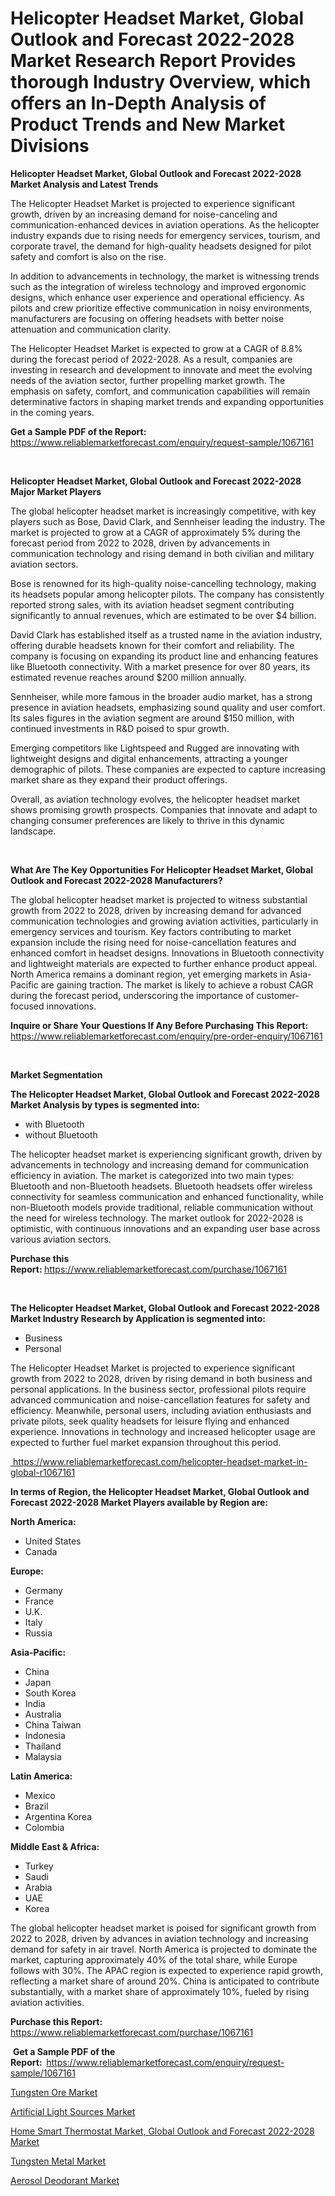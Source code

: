 <p><h1>Helicopter Headset Market, Global Outlook and Forecast 2022-2028 Market Research Report Provides thorough Industry Overview, which offers an In-Depth Analysis of Product Trends and New Market Divisions</h1></p><p><strong>Helicopter Headset Market, Global Outlook and Forecast 2022-2028 Market Analysis and Latest Trends</strong></p>
<p><p>The Helicopter Headset Market is projected to experience significant growth, driven by an increasing demand for noise-canceling and communication-enhanced devices in aviation operations. As the helicopter industry expands due to rising needs for emergency services, tourism, and corporate travel, the demand for high-quality headsets designed for pilot safety and comfort is also on the rise. </p><p>In addition to advancements in technology, the market is witnessing trends such as the integration of wireless technology and improved ergonomic designs, which enhance user experience and operational efficiency. As pilots and crew prioritize effective communication in noisy environments, manufacturers are focusing on offering headsets with better noise attenuation and communication clarity.</p><p>The Helicopter Headset Market is expected to grow at a CAGR of 8.8% during the forecast period of 2022-2028. As a result, companies are investing in research and development to innovate and meet the evolving needs of the aviation sector, further propelling market growth. The emphasis on safety, comfort, and communication capabilities will remain determinative factors in shaping market trends and expanding opportunities in the coming years.</p></p>
<p><strong>Get a Sample PDF of the Report:&nbsp;</strong> <a href="https://www.reliablemarketforecast.com/enquiry/request-sample/1067161">https://www.reliablemarketforecast.com/enquiry/request-sample/1067161</a></p>
<p>&nbsp;</p>
<p><strong>Helicopter Headset Market, Global Outlook and Forecast 2022-2028 Major Market Players</strong></p>
<p><p>The global helicopter headset market is increasingly competitive, with key players such as Bose, David Clark, and Sennheiser leading the industry. The market is projected to grow at a CAGR of approximately 5% during the forecast period from 2022 to 2028, driven by advancements in communication technology and rising demand in both civilian and military aviation sectors.</p><p>Bose is renowned for its high-quality noise-cancelling technology, making its headsets popular among helicopter pilots. The company has consistently reported strong sales, with its aviation headset segment contributing significantly to annual revenues, which are estimated to be over $4 billion.</p><p>David Clark has established itself as a trusted name in the aviation industry, offering durable headsets known for their comfort and reliability. The company is focusing on expanding its product line and enhancing features like Bluetooth connectivity. With a market presence for over 80 years, its estimated revenue reaches around $200 million annually.</p><p>Sennheiser, while more famous in the broader audio market, has a strong presence in aviation headsets, emphasizing sound quality and user comfort. Its sales figures in the aviation segment are around $150 million, with continued investments in R&D poised to spur growth.</p><p>Emerging competitors like Lightspeed and Rugged are innovating with lightweight designs and digital enhancements, attracting a younger demographic of pilots. These companies are expected to capture increasing market share as they expand their product offerings.</p><p>Overall, as aviation technology evolves, the helicopter headset market shows promising growth prospects. Companies that innovate and adapt to changing consumer preferences are likely to thrive in this dynamic landscape.</p></p>
<p>&nbsp;</p>
<p><strong>What Are The Key Opportunities For Helicopter Headset Market, Global Outlook and Forecast 2022-2028 Manufacturers?</strong></p>
<p><p>The global helicopter headset market is projected to witness substantial growth from 2022 to 2028, driven by increasing demand for advanced communication technologies and growing aviation activities, particularly in emergency services and tourism. Key factors contributing to market expansion include the rising need for noise-cancellation features and enhanced comfort in headset designs. Innovations in Bluetooth connectivity and lightweight materials are expected to further enhance product appeal. North America remains a dominant region, yet emerging markets in Asia-Pacific are gaining traction. The market is likely to achieve a robust CAGR during the forecast period, underscoring the importance of customer-focused innovations.</p></p>
<p><strong>Inquire or Share Your Questions If Any Before Purchasing This Report:</strong> <a href="https://www.reliablemarketforecast.com/enquiry/pre-order-enquiry/1067161">https://www.reliablemarketforecast.com/enquiry/pre-order-enquiry/1067161</a></p>
<p>&nbsp;</p>
<p><strong>Market Segmentation</strong></p>
<p><strong>The Helicopter Headset Market, Global Outlook and Forecast 2022-2028 Market Analysis by types is segmented into:</strong></p>
<p><ul><li>with Bluetooth</li><li>without Bluetooth</li></ul></p>
<p><p>The helicopter headset market is experiencing significant growth, driven by advancements in technology and increasing demand for communication efficiency in aviation. The market is categorized into two main types: Bluetooth and non-Bluetooth headsets. Bluetooth headsets offer wireless connectivity for seamless communication and enhanced functionality, while non-Bluetooth models provide traditional, reliable communication without the need for wireless technology. The market outlook for 2022-2028 is optimistic, with continuous innovations and an expanding user base across various aviation sectors.</p></p>
<p><strong>Purchase this Report:&nbsp;</strong><a href="https://www.reliablemarketforecast.com/purchase/1067161">https://www.reliablemarketforecast.com/purchase/1067161</a></p>
<p>&nbsp;</p>
<p><strong>The Helicopter Headset Market, Global Outlook and Forecast 2022-2028 Market Industry Research by Application is segmented into:</strong></p>
<p><ul><li>Business</li><li>Personal</li></ul></p>
<p><p>The Helicopter Headset Market is projected to experience significant growth from 2022 to 2028, driven by rising demand in both business and personal applications. In the business sector, professional pilots require advanced communication and noise-cancellation features for safety and efficiency. Meanwhile, personal users, including aviation enthusiasts and private pilots, seek quality headsets for leisure flying and enhanced experience. Innovations in technology and increased helicopter usage are expected to further fuel market expansion throughout this period.</p></p>
<p><a href="https://www.reliablemarketforecast.com/helicopter-headset-market-in-global-r1067161">&nbsp;https://www.reliablemarketforecast.com/helicopter-headset-market-in-global-r1067161</a></p>
<p><strong>In terms of Region, the Helicopter Headset Market, Global Outlook and Forecast 2022-2028 Market Players available by Region are:</strong></p>
<p>
    <p> <strong> North America: </strong>
        <ul>
            <li>United States</li>
            <li>Canada</li>
        </ul>
        </p> 
    <p> <strong> Europe: </strong>
        <ul>
            <li>Germany</li>
            <li>France</li>
            <li>U.K.</li>
            <li>Italy</li>
            <li>Russia</li>
        </ul>
        </p> 
    <p> <strong> Asia-Pacific: </strong>
        <ul>
            <li>China</li>
            <li>Japan</li>
            <li>South Korea</li>
            <li>India</li>
            <li>Australia</li>
            <li>China Taiwan</li>
            <li>Indonesia</li>
            <li>Thailand</li>
            <li>Malaysia</li>
        </ul>
        </p> 
    <p> <strong> Latin America: </strong>
        <ul>
            <li>Mexico</li>
            <li>Brazil</li>
            <li>Argentina Korea</li>
            <li>Colombia</li>
        </ul>
        </p> 
    <p> <strong> Middle East & Africa: </strong>
        <ul>
            <li>Turkey</li>
            <li>Saudi</li>
            <li>Arabia</li>
            <li>UAE</li>
            <li>Korea</li>
        </ul>
    </p>
    </p>
<p><p>The global helicopter headset market is poised for significant growth from 2022 to 2028, driven by advances in aviation technology and increasing demand for safety in air travel. North America is projected to dominate the market, capturing approximately 40% of the total share, while Europe follows with 30%. The APAC region is expected to experience rapid growth, reflecting a market share of around 20%. China is anticipated to contribute substantially, with a market share of approximately 10%, fueled by rising aviation activities.</p></p>
<p><strong>Purchase this Report: </strong><a href="https://www.reliablemarketforecast.com/purchase/1067161">https://www.reliablemarketforecast.com/purchase/1067161</a></p>
<p>&nbsp;<strong>Get a Sample PDF of the Report:&nbsp;&nbsp;</strong><a href="https://www.reliablemarketforecast.com/enquiry/request-sample/1067161">https://www.reliablemarketforecast.com/enquiry/request-sample/1067161</a></p>
<p><strong></strong></p>
<p><p><a href="https://issuu.com/reportprime-2/docs/tungsten-ore-market-size-2030.pptx_256698fb02854e">Tungsten Ore Market</a></p><p><a href="https://www.linkedin.com/pulse/artificial-light-sources-market-share-analysis-growth-trends-7kacf?trackingId=baBQepxJQam3lMqvJyU5DA%3D%3D">Artificial Light Sources Market</a></p><p><a href="https://github.com/dringals/Market-Research-Report-List-6/blob/main/home-smart-thermostat-market-global-outlook-and-forecast-2022-2028-market.md">Home Smart Thermostat Market, Global Outlook and Forecast 2022-2028 Market</a></p><p><a href="https://issuu.com/reportprime-2/docs/tungsten-metal-market-size-2030.ppt_8c4a735aa6c8cf">Tungsten Metal Market</a></p><p><a href="https://medium.com/@paulalkim0612024/aerosol-deodorant-market-global-market-insights-and-regional-analysis-2024-2031-4d315dd21a4d?postPublishedType=initial">Aerosol Deodorant Market</a></p></p>